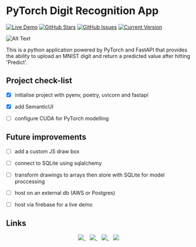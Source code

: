 PyTorch Digit Recognition App
============
[![Live Demo](https://img.shields.io/badge/demo-online-green.svg)](https://jordanhoare.com/stock-app) [![GitHub Stars](https://img.shields.io/github/stars/jordanhoare/digit-drawing-prediction.svg)](https://github.com/jordanhoare/digit-drawing-prediction/stargazers) [![GitHub Issues](https://img.shields.io/github/issues/jordanhoare/digit-drawing-prediction.svg)](https://github.com/jordanhoare/digit-drawing-prediction/issues) [![Current Version](https://img.shields.io/badge/version-0.5.0-green.svg)](https://github.com/jordanhoare/digit-drawing-prediction) 

![Alt Text](https://media4.giphy.com/media/z0KKfDR5NLVAkBiJay/giphy.gif?cid=790b7611583c8efd8e2958f2dee875629b2e666500b88222&rid=giphy.gif)

This is a python application powered by PyTorch and FastAPI that provides the ability to upload an MNIST digit and return a predicted value after hitting 'Predict'.  


## Project check-list 
- [x] initialise project with pyenv, poetry, uvicorn and fastapi
- [x] add SemanticUI
- [ ] configure CUDA for PyTorch modelling


## Future improvements
- [ ] add a custom JS draw box 
- [ ] connect to SQLite using sqlalchemy
- [ ] transform drawings to arrays then store with SQLite for model proccessing 
- [ ] host on an external db (AWS or Postgres) 
- [ ] host via firebase for a live demo



## Links
<p align="center">
    <a href="https://www.linkedin.com/in/jordan-hoare/">
        <img src="https://img.shields.io/badge/LinkedIn-0077B5?style=for-the-badge&logo=linkedin&logoColor=white" />
    </a>&nbsp;&nbsp;
    <a href="https://www.kaggle.com/jordanhoare">
        <img src="https://img.shields.io/badge/Kaggle-20BEFF?style=for-the-badge&logo=Kaggle&logoColor=white" />
    </a>&nbsp;&nbsp;
    <a href="mailto:jordanhoare0@gmail.com">
        <img src="https://img.shields.io/badge/Gmail-D14836?style=for-the-badge&logo=gmail&logoColor=white" />
    </a>&nbsp;&nbsp;
    <a href="https://www.facebook.com/profile.php?id=100011746816986">
        <img
            src="https://img.shields.io/badge/facebook-%231877F2.svg?&style=for-the-badge&logo=facebook&logoColor=white" />
    </a>
</p>